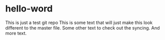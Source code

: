 # hello-word
This is just a test git repo
This is some text that will just make this look different to the master file.
Some other text to check out the syncing.
And more text.